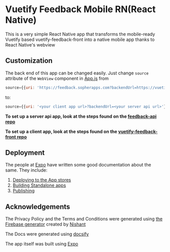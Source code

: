 # Vuetify Feedback Mobile RN(React Native)

This is a very simple React Native app that transforms the mobile-ready Vuetify based vuetify-feedback-front into a native mobile app thanks to React Native's webview

## Customization

The back end of this app can be changed easily.
Just change ```source``` attribute of the ```WebView``` component in [App.js](App.js) from

```JavaScript
source={{uri: 'https://feedback.sopherapps.com?backendUrl=https://vuetify-feedback-api.herokuapp.com'}}
```

to:

```JavaScript
source={{uri: '<your client app url>?backendUrl=<your server api url>'}}
```

__To set up a server api app, look at the steps found on the [feedback-api repo](https://github.com/Tinitto/feedback-api#deployment)__

__To set up a client app, look at the steps found on the [vuetify-feedback-front repo](https://github.com/Tinitto/vuetify-feedback-front#on-server)__

## Deployment

The people at [Expo](https://expo.io/) have written some good documentation about the same. They include:

1. [Deploying to the App stores](https://docs.expo.io/versions/v31.0.0/guides/app-stores.html)
2. [Building Standalone apps](https://docs.expo.io/versions/v31.0.0/guides/building-standalone-apps.html)
3. [Publishing](https://docs.expo.io/versions/v31.0.0/workflow/publishing)

## Acknowledgements

The Privacy Policy and the Terms and Conditions were generated using [the Firebase generator](https://app-privacy-policy-generator.firebaseapp.com/) created by [Nishant](http://www.nisrulz.com/)

The Docs were generated using [docsify](https://docsify.js.org/#/?id=docsify)

The app itself was built using [Expo](https://expo.io/)

